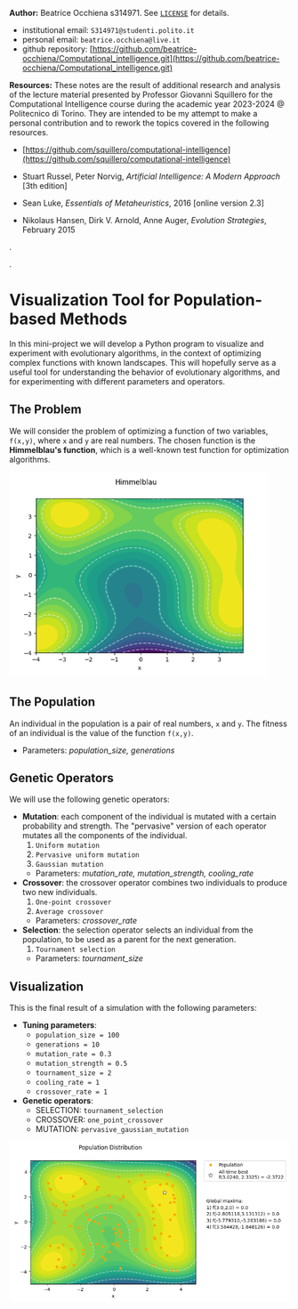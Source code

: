 **Author:** Beatrice Occhiena s314971. See [`LICENSE`](https://github.com/beatrice-occhiena/Computational_intelligence/blob/main/LICENSE) for details.
- institutional email: `S314971@studenti.polito.it`
- personal email: `beatrice.occhiena@live.it`
- github repository: [https://github.com/beatrice-occhiena/Computational_intelligence.git](https://github.com/beatrice-occhiena/Computational_intelligence.git)

**Resources:** These notes are the result of additional research and analysis of the lecture material presented by Professor Giovanni Squillero for the Computational Intelligence course during the academic year 2023-2024 @ Politecnico di Torino. They are intended to be my attempt to make a personal contribution and to rework the topics covered in the following resources.
- [https://github.com/squillero/computational-intelligence](https://github.com/squillero/computational-intelligence)
- Stuart Russel, Peter Norvig, *Artificial Intelligence: A Modern Approach* [3th edition]

- Sean Luke, *Essentials of Metaheuristics*, 2016 [online version 2.3]
- Nikolaus Hansen, Dirk V. Arnold, Anne Auger, *Evolution Strategies*, February 2015

.

.

# Visualization Tool for Population-based Methods
In this mini-project we will develop a Python program to visualize and experiment with evolutionary algorithms, in the context of optimizing complex functions with known landscapes. This will hopefully serve as a useful tool for understanding the behavior of evolutionary algorithms, and for experimenting with different parameters and operators.

## The Problem
We will consider the problem of optimizing a function of two variables, `f(x,y)`, where `x` and `y` are real numbers. The chosen function is the **Himmelblau's function**, which is a well-known test function for optimization algorithms.

![himmelblau's](himmelblaus.png)

## The Population
An individual in the population is a pair of real numbers, `x` and `y`. The fitness of an individual is the value of the function `f(x,y)`.
- Parameters: *population_size, generations*

## Genetic Operators
We will use the following genetic operators:
- **Mutation**: each component of the individual is mutated with a certain probability and strength. The "pervasive" version of each operator mutates all the components of the individual.
  1. `Uniform mutation`
  2. `Pervasive uniform mutation`
  3. `Gaussian mutation`
  - Parameters: *mutation_rate, mutation_strength, cooling_rate*
- **Crossover**: the crossover operator combines two individuals to produce two new individuals.
  1. `One-point crossover`
  2. `Average crossover`
  - Parameters: *crossover_rate*
- **Selection**: the selection operator selects an individual from the population, to be used as a parent for the next generation.
  1. `Tournament selection`
  - Parameters: *tournament_size*

## Visualization
This is the final result of a simulation with the following parameters:
- **Tuning parameters**:
  - `population_size = 100`
  - `generations = 10`
  - `mutation_rate = 0.3`
  - `mutation_strength = 0.5`
  - `tournament_size = 2`
  - `cooling_rate = 1`
  - `crossover_rate = 1`
- **Genetic operators**:
  - SELECTION: `tournament_selection`
  - CROSSOVER: `one_point_crossover`
  - MUTATION: `pervasive_gaussian_mutation`

![pop_evolution.gif](pop_evolution.gif)


